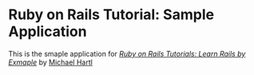 # Ruby on Rails Tutorial: Sample Application

This is the smaple application for [*Ruby on Rails Tutorials: Learn Rails by Exmaple*](http://railstutorial.org) by [Michael Hartl](http://michaelhartl.come)

